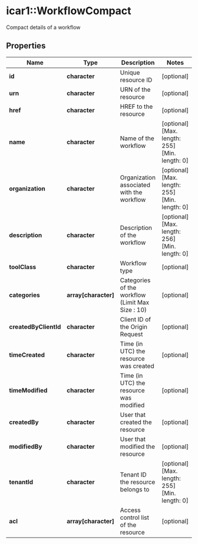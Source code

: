 # icar1::WorkflowCompact

Compact details of a workflow

## Properties
Name | Type | Description | Notes
------------ | ------------- | ------------- | -------------
**id** | **character** | Unique resource ID | [optional] 
**urn** | **character** | URN of the resource | [optional] 
**href** | **character** | HREF to the resource | [optional] 
**name** | **character** | Name of the workflow | [optional] [Max. length: 255] [Min. length: 0] 
**organization** | **character** | Organization associated with the workflow | [optional] [Max. length: 255] [Min. length: 0] 
**description** | **character** | Description of the workflow | [optional] [Max. length: 256] [Min. length: 0] 
**toolClass** | **character** | Workflow type | [optional] 
**categories** | **array[character]** | Categories of the workflow (Limit Max Size : 10) | [optional] 
**createdByClientId** | **character** | Client ID of the Origin Request | [optional] 
**timeCreated** | **character** | Time (in UTC) the resource was created | [optional] 
**timeModified** | **character** | Time (in UTC) the resource was modified | [optional] 
**createdBy** | **character** | User that created the resource | [optional] 
**modifiedBy** | **character** | User that modified the resource | [optional] 
**tenantId** | **character** | Tenant ID the resource belongs to | [optional] [Max. length: 255] [Min. length: 0] 
**acl** | **array[character]** | Access control list of the resource | [optional] 


